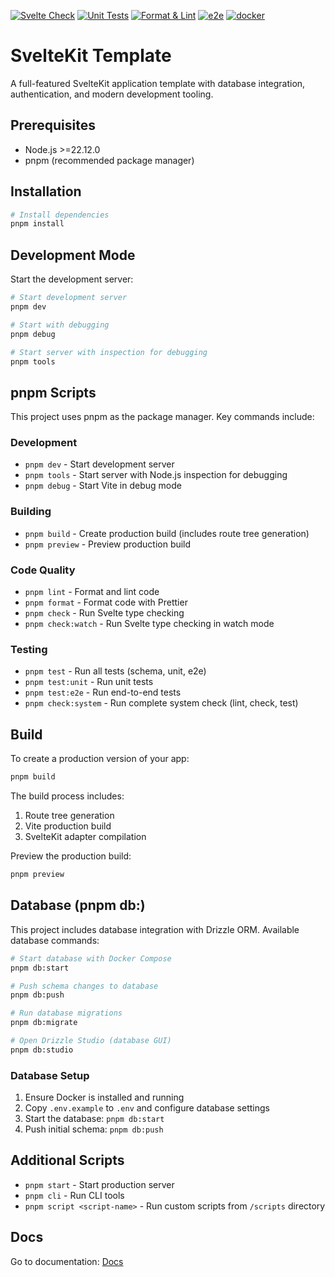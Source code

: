 [![Svelte Check](https://github.com/tsaxking/sveltekit-template/actions/workflows/testing-svelte-check.yml/badge.svg)](https://github.com/tsaxking/sveltekit-template/actions/workflows/testing-svelte-check.yml) [![Unit Tests](https://github.com/tsaxking/sveltekit-template/actions/workflows/testing-unit.yml/badge.svg)](https://github.com/tsaxking/sveltekit-template/actions/workflows/testing-unit.yml) [![Format & Lint](https://github.com/tsaxking/sveltekit-template/actions/workflows/code-formatter.yml/badge.svg)](https://github.com/tsaxking/sveltekit-template/actions/workflows/code-formatter.yml) [![e2e](https://github.com/tsaxking/sveltekit-template/actions/workflows/testing-e2e.yml/badge.svg)](https://github.com/tsaxking/sveltekit-template/actions/workflows/testing-e2e.yml) [![docker](https://github.com/tsaxking/sveltekit-template/actions/workflows/docker-compose-test.yml/badge.svg)](https://github.com/tsaxking/sveltekit-template/actions/workflows/docker-compose-test.yml)

# SvelteKit Template

A full-featured SvelteKit application template with database integration, authentication, and modern development tooling.

## Prerequisites

- Node.js >=22.12.0
- pnpm (recommended package manager)

## Installation

```bash
# Install dependencies
pnpm install
```

## Development Mode

Start the development server:

```bash
# Start development server
pnpm dev

# Start with debugging
pnpm debug

# Start server with inspection for debugging
pnpm tools
```

## pnpm Scripts

This project uses pnpm as the package manager. Key commands include:

### Development
- `pnpm dev` - Start development server
- `pnpm tools` - Start server with Node.js inspection for debugging
- `pnpm debug` - Start Vite in debug mode

### Building
- `pnpm build` - Create production build (includes route tree generation)
- `pnpm preview` - Preview production build

### Code Quality
- `pnpm lint` - Format and lint code
- `pnpm format` - Format code with Prettier
- `pnpm check` - Run Svelte type checking
- `pnpm check:watch` - Run Svelte type checking in watch mode

### Testing
- `pnpm test` - Run all tests (schema, unit, e2e)
- `pnpm test:unit` - Run unit tests
- `pnpm test:e2e` - Run end-to-end tests
- `pnpm check:system` - Run complete system check (lint, check, test)

## Build

To create a production version of your app:

```bash
pnpm build
```

The build process includes:
1. Route tree generation
2. Vite production build
3. SvelteKit adapter compilation

Preview the production build:

```bash
pnpm preview
```

## Database (pnpm db:)

This project includes database integration with Drizzle ORM. Available database commands:

```bash
# Start database with Docker Compose
pnpm db:start

# Push schema changes to database
pnpm db:push

# Run database migrations
pnpm db:migrate

# Open Drizzle Studio (database GUI)
pnpm db:studio
```

### Database Setup
1. Ensure Docker is installed and running
2. Copy `.env.example` to `.env` and configure database settings
3. Start the database: `pnpm db:start`
4. Push initial schema: `pnpm db:push`

## Additional Scripts

- `pnpm start` - Start production server
- `pnpm cli` - Run CLI tools
- `pnpm script <script-name>` - Run custom scripts from `/scripts` directory

## Docs

Go to documentation: [Docs](https://tsaxking.github.io/sveltekit-template/#)